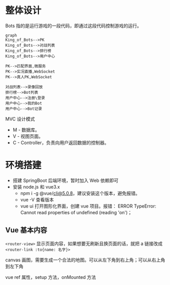 # 整体设计

Bots 指的是运行游戏的一段代码，即通过这段代码控制游戏的运行。

```mermaid
graph 
King_of_Bots-->PK
King_of_Bots-->对战列表
King_of_Bots-->排行榜
King_of_Bots-->用户中心

PK-->匹配界面,微服务
PK-->实况直播,WebSocket
PK-->真人PK,WebSocket

对战列表-->录像回放
排行榜-->Bot列表
用户中心-->注册\登录
用户中心-->我的Bot
用户中心-->Bot记录
```

MVC 设计模式

- M - 数据库。
- V - 视图页面。
- C - Controller，负责向用户返回数据的控制器。

# 环境搭建

- 搭建 SpringBoot 后端环境，暂时加入 Web 依赖即可
- 安装 node.js 和 vue3.x
    - npm i -g @vue/cli@5.0.8，建议安装这个版本，避免报错。
    - vue -V 查看版本
    - vue ui 打开图形化界面，创建 vue 项目。报错： ERROR  TypeError: Cannot read properties of undefined (reading 'on')；

## Vue 基本内容

`<router-view>` 显示页面内容，如果想要无刷新且换页面的话，就把 a 链接改成 `<router-link :to{name: 名字}>`

canvas 画图，需要生成一个合法的地图。可以从左下角到右上角；可以从右上角到左下角

vue ref 属性，setup 方法，onMounted 方法
